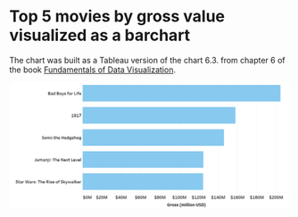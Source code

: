 # Top 5 movies by gross value visualized as a barchart

The chart was built as a Tableau version of the chart 6.3. from chapter 6 of the book [Fundamentals of Data Visualization](https://serialmentor.com/dataviz/visualizing-amounts.html).

![Barchart for the top 5 movies in 2020](highest_grossing_movies_in_2020.png)